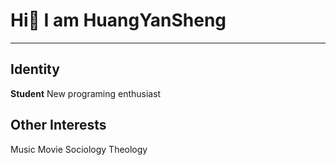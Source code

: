 # Hi👋 I am HuangYanSheng
***
## Identity
**Student**
New programing enthusiast
## Other Interests
Music
Movie
Sociology
Theology




